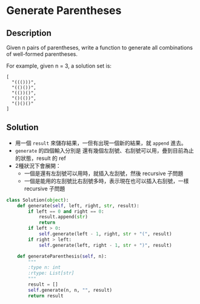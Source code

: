 Generate Parentheses
========

Description
--------

Given n pairs of parentheses, write a function to generate all combinations of well-formed parentheses.

For example, given n = 3, a solution set is:

```
[
  "((()))",
  "(()())",
  "(())()",
  "()(())",
  "()()()"
]
```

Solution
--------

*   用一個 `result` 來儲存結果，一但有出現一個新的結果，就 `append` 進去。
*   `generate` 的四個輸入分別是 還有幾個左刮號、右刮號可以用，疊到目前為止的狀態，result 的 ref
*   2種狀況下會展開：
    *   一個是還有左刮號可以用時，就插入左刮號，然後 recursive 子問題
    *   一個是能用的左刮號比右刮號多時，表示現在也可以插入右刮號，一樣 recursive 子問題


```python
class Solution(object):
    def generate(self, left, right, str, result):
        if left == 0 and right == 0:
            result.append(str)
            return
        if left > 0:
            self.generate(left - 1, right, str + "(", result)
        if right > left:
            self.generate(left, right - 1, str + ")", result)

    def generateParenthesis(self, n):
        """
        :type n: int
        :rtype: List[str]
        """
        result = []
        self.generate(n, n, "", result)
        return result
```

